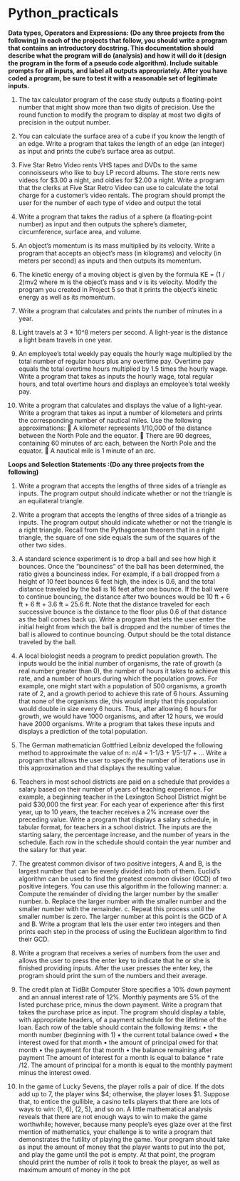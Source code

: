 # Python_practicals

**Data types, Operators and Expressions: (Do any three projects from the following)
In each of the projects that follow, you should write a program that contains an introductory
docstring. This documentation should describe what the program will do (analysis) and how it
will do it (design the program in the form of a pseudo code algorithm). Include suitable prompts
for all inputs, and label all outputs appropriately. After you have coded a program, be sure to test
it with a reasonable set of legitimate inputs.**

1. The tax calculator program of the case study outputs a floating-point number that might
show more than two digits of precision. Use the round function to modify the program to
display at most two digits of precision in the output number.

2. You can calculate the surface area of a cube if you know the length of an edge. Write a
program that takes the length of an edge (an integer) as input and prints the cube’s
surface area as output.

3. Five Star Retro Video rents VHS tapes and DVDs to the same connoisseurs who like to
buy LP record albums. The store rents new videos for $3.00 a night, and oldies for $2.00
a night. Write a program that the clerks at Five Star Retro Video can use to calculate the
total charge for a customer’s video rentals. The program should prompt the user for the
number of each type of video and output the total

4. Write a program that takes the radius of a sphere (a floating-point number) as input and
then outputs the sphere’s diameter, circumference, surface area, and volume.

5. An object’s momentum is its mass multiplied by its velocity. Write a program that
accepts an object’s mass (in kilograms) and velocity (in meters per second) as inputs and
then outputs its momentum.

6. The kinetic energy of a moving object is given by the formula KE = (1 / 2)mv2
where m is the object’s mass and v is its velocity. Modify the program you created in Project 5 so
that it prints the object’s kinetic energy as well as its momentum.

7. Write a program that calculates and prints the number of minutes in a year.
8. Light travels at 3 * 10^8 meters per second. A light-year is the distance a light beam
travels in one year.

9. An employee’s total weekly pay equals the hourly wage multiplied by the total number of
regular hours plus any overtime pay. Overtime pay equals the total overtime hours
multiplied by 1.5 times the hourly wage. Write a program that takes as inputs the hourly
wage, total regular hours, and total overtime hours and displays an employee’s total
weekly pay.

10. Write a program that calculates and displays the value of a light-year. Write a program
that takes as input a number of kilometers and prints the corresponding number of
nautical miles. Use the following approximations:
 A kilometer represents 1/10,000 of the distance between the North Pole and the
equator.
 There are 90 degrees, containing 60 minutes of arc each, between the North Pole and
the equator.
 A nautical mile is 1 minute of an arc.

**Loops and Selection Statements :(Do any three projects from the following)**
1. Write a program that accepts the lengths of three sides of a triangle as inputs. The
program output should indicate whether or not the triangle is an equilateral triangle.

2. Write a program that accepts the lengths of three sides of a triangle as inputs. The
program output should indicate whether or not the triangle is a right triangle. Recall from
the Pythagorean theorem that in a right triangle, the square of one side equals the sum of
the squares of the other two sides.

3. A standard science experiment is to drop a ball and see how high it bounces. Once the
“bounciness” of the ball has been determined, the ratio gives a bounciness index. For
example, if a ball dropped from a height of 10 feet bounces 6 feet high, the index is 0.6,
and the total distance traveled by the ball is 16 feet after one bounce. If the ball were to
continue bouncing, the distance after two bounces would be 10 ft + 6 ft + 6 ft + 3.6 ft =
25.6 ft. Note that the distance traveled for each successive bounce is the distance to the
floor plus 0.6 of that distance as the ball comes back up. Write a program that lets the
user enter the initial height from which the ball is dropped and the number of times the
ball is allowed to continue bouncing. Output should be the total distance traveled by the
ball.

4. A local biologist needs a program to predict population growth. The inputs would be the
initial number of organisms, the rate of growth (a real number greater than 0), the number
of hours it takes to achieve this rate, and a number of hours during which the population
grows. For example, one might start with a population of 500 organisms, a growth rate of
2, and a growth period to achieve this rate of 6 hours. Assuming that none of the
organisms die, this would imply that this population would double in size every 6 hours.
Thus, after allowing 6 hours for growth, we would have 1000 organisms, and after 12
hours, we would have 2000 organisms. Write a program that takes these inputs and
displays a prediction of the total population.

5. The German mathematician Gottfried Leibniz developed the following method to
approximate the value of n: n/4 = 1-1/3 + 1/5-1/7 + ...
Write a program that allows the user to specify the number of iterations use in this
approximation and that displays the resulting value.

6. Teachers in most school districts are paid on a schedule that provides a salary based on
their number of years of teaching experience. For example, a beginning teacher in the
Lexington School District might be paid $30,000 the first year. For each year of
experience after this first year, up to 10 years, the teacher receives a 2% increase over the
preceding value. Write a program that displays a salary schedule, in tabular format, for
teachers in a school district. The inputs are the starting salary, the percentage increase,
and the number of years in the schedule. Each row in the schedule should contain the
year number and the salary for that year.

7. The greatest common divisor of two positive integers, A and B, is the largest number that
can be evenly divided into both of them. Euclid’s algorithm can be used to find the
greatest common divisor (GCD) of two positive integers. You can use this algorithm in
the following manner:
a. Compute the remainder of dividing the larger number by the smaller number.
b. Replace the larger number with the smaller number and the smaller number with the
remainder.
c. Repeat this process until the smaller number is zero.
The larger number at this point is the GCD of A and B. Write a program that lets the user
enter two integers and then prints each step in the process of using the Euclidean
algorithm to find their GCD.

8. Write a program that receives a series of numbers from the user and allows the user to
press the enter key to indicate that he or she is finished providing inputs. After the user
presses the enter key, the program should print the sum of the numbers and their average.

9. The credit plan at TidBit Computer Store specifies a 10% down payment and an annual
interest rate of 12%. Monthly payments are 5% of the listed purchase price, minus the
down payment. Write a program that takes the purchase price as input. The program
should display a table, with appropriate headers, of a payment schedule for the lifetime of
the loan. Each row of the table should contain the following items:
• the month number (beginning with 1)
• the current total balance owed
• the interest owed for that month
• the amount of principal owed for that month
• the payment for that month
• the balance remaining after payment
The amount of interest for a month is equal to balance * rate /12. The amount of principal
for a month is equal to the monthly payment minus the interest owed.

10. In the game of Lucky Sevens, the player rolls a pair of dice. If the dots add up to 7, the
player wins $4; otherwise, the player loses $1. Suppose that, to entice the gullible, a
casino tells players that there are lots of ways to win: (1, 6), (2, 5), and so on. A little
mathematical analysis reveals that there are not enough ways to win to make the game
worthwhile; however, because many people’s eyes glaze over at the first mention of
mathematics, your challenge is to write a program that demonstrates the futility of
playing the game. Your program should take as input the amount of money that the
player wants to put into the pot, and play the game until the pot is empty. At that point,
the program should print the number of rolls it took to break the player, as well as
maximum amount of money in the pot
